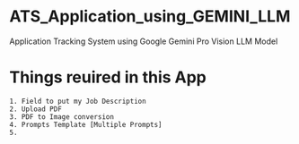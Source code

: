 # ATS_Application_using_GEMINI_LLM
Application Tracking System using Google Gemini Pro Vision LLM Model


# Things reuired in this App
    1. Field to put my Job Description
    2. Upload PDF
    3. PDF to Image conversion
    4. Prompts Template [Multiple Prompts]
    5. 
#
